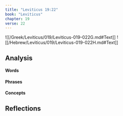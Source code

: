 ```yaml
---
title: "Leviticus 19:22"
book: "Leviticus"
chapter: 19
verse: 22
---
```

![[/Greek/Leviticus/019/Leviticus-019-022G.md#Text]]
![[/Hebrew/Leviticus/019/Leviticus-019-022H.md#Text]]

## Analysis

#### Words

#### Phrases

#### Concepts

## Reflections
